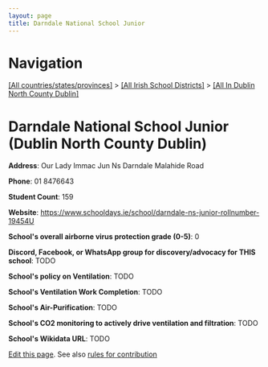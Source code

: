```yaml
---
layout: page
title: Darndale National School Junior
---
```

# Navigation

[[All countries/states/provinces]](../../..) > [[All Irish School Districts]](../..) > [[All In Dublin North County Dublin]](..)

# Darndale National School Junior (Dublin North County Dublin)

**Address**: Our Lady Immac Jun Ns Darndale Malahide Road

**Phone**: 01 8476643

**Student Count**: 159

**Website**: <https://www.schooldays.ie/school/darndale-ns-junior-rollnumber-19454U>

**School's overall airborne virus protection grade (0-5)**: 0

**Discord, Facebook, or WhatsApp group for discovery/advocacy for THIS school**: TODO

**School's policy on Ventilation**: TODO

**School's Ventilation Work Completion**: TODO

**School's Air-Purification**: TODO

**School's CO2 monitoring to actively drive ventilation and filtration**: TODO

**School's Wikidata URL**: TODO


[Edit this page](https://github.com/ventilate-schools/Ireland/edit/main/./Dublin_North_County_Dublin/Darndale_National_School_Junior.md). See also [rules for contribution](../../../contribution-rules/)